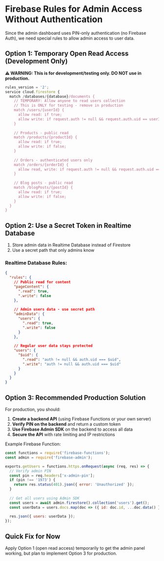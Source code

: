 # Firebase Rules for Admin Access Without Authentication

Since the admin dashboard uses PIN-only authentication (no Firebase Auth), we need special rules to allow admin access to user data.

## Option 1: Temporary Open Read Access (Development Only)

**⚠️ WARNING: This is for development/testing only. DO NOT use in production.**

```javascript
rules_version = '2';
service cloud.firestore {
  match /databases/{database}/documents {
    // TEMPORARY: Allow anyone to read users collection
    // This is ONLY for testing - remove in production
    match /users/{userId} {
      allow read: if true;
      allow write: if request.auth != null && request.auth.uid == userId;
    }
    
    // Products - public read
    match /products/{productId} {
      allow read: if true;
      allow write: if false;
    }
    
    // Orders - authenticated users only
    match /orders/{orderId} {
      allow read, write: if request.auth != null && request.auth.uid == resource.data.userId;
    }
    
    // Blog posts - public read
    match /blogPosts/{postId} {
      allow read: if true;
      allow write: if false;
    }
  }
}
```

## Option 2: Use a Secret Token in Realtime Database

1. Store admin data in Realtime Database instead of Firestore
2. Use a secret path that only admins know

### Realtime Database Rules:
```json
{
  "rules": {
    // Public read for content
    "pageContent": {
      ".read": true,
      ".write": false
    },
    
    // Admin users data - use secret path
    "adminData": {
      "users": {
        ".read": true,
        ".write": false
      }
    },
    
    // Regular user data stays protected
    "users": {
      "$uid": {
        ".read": "auth != null && auth.uid === $uid",
        ".write": "auth != null && auth.uid === $uid"
      }
    }
  }
}
```

## Option 3: Recommended Production Solution

For production, you should:

1. **Create a backend API** (using Firebase Functions or your own server)
2. **Verify PIN on the backend** and return a custom token
3. **Use Firebase Admin SDK** on the backend to access all data
4. **Secure the API** with rate limiting and IP restrictions

Example Firebase Function:
```javascript
const functions = require('firebase-functions');
const admin = require('firebase-admin');

exports.getUsers = functions.https.onRequest(async (req, res) => {
  // Verify admin PIN
  const pin = req.headers['x-admin-pin'];
  if (pin !== '1973') {
    return res.status(401).json({ error: 'Unauthorized' });
  }
  
  // Get all users using Admin SDK
  const users = await admin.firestore().collection('users').get();
  const userData = users.docs.map(doc => ({ id: doc.id, ...doc.data() }));
  
  res.json({ users: userData });
});
```

## Quick Fix for Now

Apply Option 1 (open read access) temporarily to get the admin panel working, but plan to implement Option 3 for production.